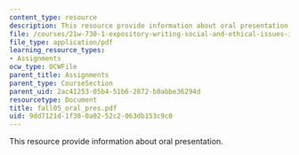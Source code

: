 ```yaml
---
content_type: resource
description: This resource provide information about oral presentation.
file: /courses/21w-730-1-expository-writing-social-and-ethical-issues-in-print-photography-and-film-fall-2005/9dd7121d1f380a0252c2063db153c9c0_fall05_oral_pres.pdf
file_type: application/pdf
learning_resource_types:
- Assignments
ocw_type: OCWFile
parent_title: Assignments
parent_type: CourseSection
parent_uid: 2ac41253-05b4-51b6-2872-b0abbe36294d
resourcetype: Document
title: fall05_oral_pres.pdf
uid: 9dd7121d-1f38-0a02-52c2-063db153c9c0
---
```

This resource provide information about oral presentation.


